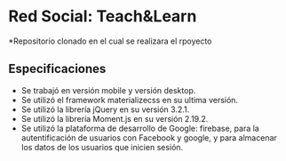 # Red Social: Teach&Learn

*Repositorio clonado en el cual se realizara el rpoyecto



## Especificaciones
* Se trabajó en versión mobile y versión desktop.
* Se utilizó el framework materializecss en su ultima versión.
* Se utilizó la librería jQuery en su versión 3.2.1.
* Se utilizó la librería Moment.js en su versión 2.19.2.
* Se utilizó la plataforma de desarrollo de Google: firebase, para la autentificación de usuarios con Facebook y google, y para almacenar los datos de los usuarios que inicien sesión.


